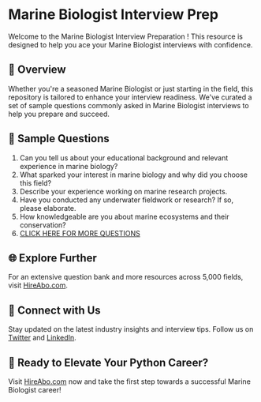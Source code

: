 # Marine Biologist Interview Prep

Welcome to the Marine Biologist Interview Preparation ! This resource is designed to help you ace your Marine Biologist interviews with confidence.

## 🚀 Overview

Whether you're a seasoned Marine Biologist or just starting in the field, this repository is tailored to enhance your interview readiness. We've curated a set of sample questions commonly asked in Marine Biologist interviews to help you prepare and succeed.

## 📝 Sample Questions

1. Can you tell us about your educational background and relevant experience in marine biology?
2. What sparked your interest in marine biology and why did you choose this field?
3. Describe your experience working on marine research projects.
4. Have you conducted any underwater fieldwork or research? If so, please elaborate.
5. How knowledgeable are you about marine ecosystems and their conservation?
6. [CLICK HERE FOR MORE QUESTIONS](https://hireabo.com/job/10_1_17/Marine%20Biologist)

## 🌐 Explore Further

For an extensive question bank and more resources across 5,000 fields, visit [HireAbo.com](https://www.hireabo.com).

## 📱 Connect with Us

Stay updated on the latest industry insights and interview tips. Follow us on [Twitter](https://twitter.com/hireabo) and [LinkedIn](https://www.linkedin.com/in/hire-abo-3609972a8/).

## 🚀 Ready to Elevate Your Python Career?

Visit [HireAbo.com](https://www.hireabo.com) now and take the first step towards a successful Marine Biologist career!
